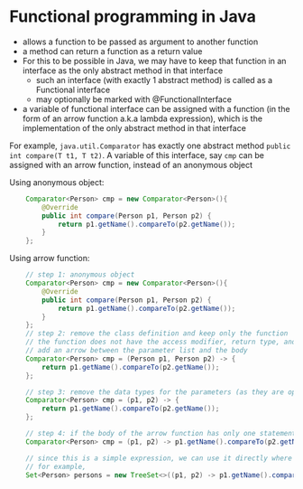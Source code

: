 # Functional programming in Java

- allows a function to be passed as argument to another function
- a method can return a function as a return value
- For this to be possible in Java, we may have to keep that function in an interface as the only abstract method in that interface
  - such an interface (with exactly 1 abstract method) is called as a Functional interface
  - may optionally be marked with @FunctionalInterface
- a variable of functional interface can be assigned with a function (in the form of an arrow function a.k.a lambda expression), which is the implementation of the only abstract method in that interface

For example, `java.util.Comparator` has exactly one abstract method `public int compare(T t1, T t2)`. A variable of this interface, say `cmp` can be assigned with an arrow function, instead of an anonymous object

Using anonymous object:

```java
    Comparator<Person> cmp = new Comparator<Person>(){
        @Override
        public int compare(Person p1, Person p2) {
            return p1.getName().compareTo(p2.getName());
        }
    };
```

Using arrow function:

```java
    // step 1: anonymous object
    Comparator<Person> cmp = new Comparator<Person>(){
        @Override
        public int compare(Person p1, Person p2) {
            return p1.getName().compareTo(p2.getName());
        }
    };
    // step 2: remove the class definition and keep only the function
    // the function does not have the access modifier, return type, and the name.
    // add an arrow between the parameter list and the body
    Comparator<Person> cmp = (Person p1, Person p2) -> {
        return p1.getName().compareTo(p2.getName());
    };

    // step 3: remove the data types for the parameters (as they are optional)
    Comparator<Person> cmp = (p1, p2) -> {
        return p1.getName().compareTo(p2.getName());
    };

    // step 4: if the body of the arrow function has only one statement, then remove the curly braces, and the return keyword
    Comparator<Person> cmp = (p1, p2) -> p1.getName().compareTo(p2.getName());

    // since this is a simple expression, we can use it directly where it is required
    // for example,
    Set<Person> persons = new TreeSet<>((p1, p2) -> p1.getName().compareTo(p2.getName()));
```
